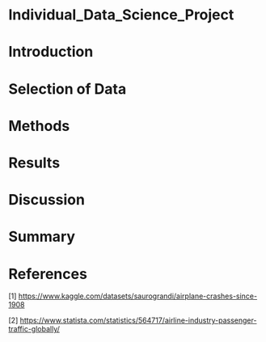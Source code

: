 # Individual_Data_Science_Project

# Introduction

# Selection of Data

# Methods

# Results

# Discussion

# Summary

# References

[1] https://www.kaggle.com/datasets/saurograndi/airplane-crashes-since-1908

[2] https://www.statista.com/statistics/564717/airline-industry-passenger-traffic-globally/
